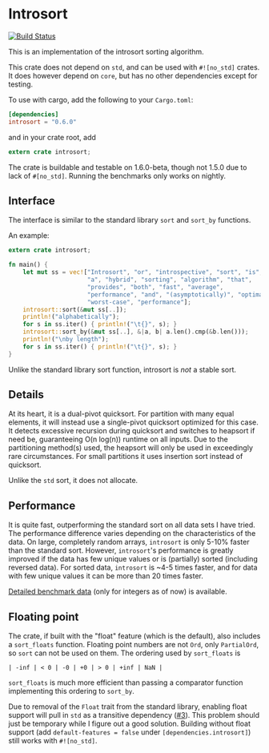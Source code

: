 # Introsort #
[![Build Status](https://travis-ci.org/veddan/rust-introsort.svg?branch=master)](https://travis-ci.org/veddan/rust-introsort)

This is an implementation of the introsort sorting algorithm.

This crate does not depend on `std`, and can be used with `#![no_std]` crates.
It does however depend on `core`, but has no other dependencies except for testing.

To use with cargo, add the following to your `Cargo.toml`:
```toml
[dependencies]
introsort = "0.6.0"
```
and in your crate root, add
```rust
extern crate introsort;
```
The crate is buildable and testable on 1.6.0-beta, though not 1.5.0 due to lack of `#[no_std]`.
Running the benchmarks only works on nightly.

## Interface ##
The interface is similar to the standard library `sort` and `sort_by` functions.

An example:
```rust
extern crate introsort;

fn main() {
    let mut ss = vec!["Introsort", "or", "introspective", "sort", "is",
                      "a", "hybrid", "sorting", "algorithm", "that",
                      "provides", "both", "fast", "average",
                      "performance", "and", "(asymptotically)", "optimal",
                      "worst-case", "performance"];
    introsort::sort(&mut ss[..]);
    println!("alphabetically");
    for s in ss.iter() { println!("\t{}", s); }
    introsort::sort_by(&mut ss[..], &|a, b| a.len().cmp(&b.len()));
    println!("\nby length");
    for s in ss.iter() { println!("\t{}", s); }
}
```

Unlike the standard library sort function, introsort is _not_ a stable sort.

## Details ##
At its heart, it is a dual-pivot quicksort.
For partition with many equal elements, it will instead use a single-pivot quicksort optimized for this case.
It detects excessive recursion during quicksort and switches to heapsort if need be, guaranteeing O(n log(n)) runtime on all inputs.
Due to the partitioning method(s) used, the heapsort will only be used in exceedingly rare circumstances.
For small partitions it uses insertion sort instead of quicksort.

Unlike the `std` sort, it does not allocate.

## Performance ##
It is quite fast, outperforming the standard sort on all data sets I have tried.
The performance difference varies depending on the characteristics of the data.
On large, completely random arrays, `introsort` is only 5-10% faster than the standard sort.
However, `introsort`'s performance is greatly improved if the data has few unique values or is (partially) sorted (including reversed data).
For sorted data, `introsort` is ~4-5 times faster, and for data with few unique values it can be more than 20 times faster.

[Detailed benchmark data](perf.txt) (only for integers as of now) is available.

## Floating point ##
The crate, if built with the "float" feature (which is the default), also includes a `sort_floats` function.
Floating point numbers are not `Ord`, only `PartialOrd`, so `sort` can not be used on them.
The ordering used by `sort_floats` is
```
| -inf | < 0 | -0 | +0 | > 0 | +inf | NaN |
```
`sort_floats` is much more efficient than passing a comparator function implementing this ordering to `sort_by`.

Due to removal of the `Float` trait from the standard library, enabling float support will pull in `std` as a
transitive dependency ([#3](https://github.com/veddan/rust-introsort/issues/3)).
This problem should just be temporary while I figure out a good solution.
Building without float support (add `default-features = false` under `[dependencies.introsort]`) still works
with `#![no_std]`.



